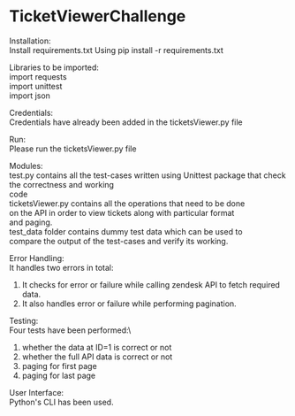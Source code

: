 # TicketViewerChallenge

Installation:\
Install requirements.txt
Using pip install -r requirements.txt

Libraries to be imported:\
import requests\
import unittest\
import json

Credentials:\
Credentials have already been added in the ticketsViewer.py file

Run:\
Please run the ticketsViewer.py file

Modules:\
test.py contains all the test-cases written using Unittest package that check the correctness and working\
code\
ticketsViewer.py contains all the operations that need to be done\
on the API in order to view tickets along with particular format\
and paging.\
test_data folder contains dummy test data which can be used to\
compare the output of the test-cases and verify its working.

Error Handling:\
It handles two errors in total:
1. It checks for error or failure while calling zendesk API to fetch required data.
2. It also handles error or failure while performing pagination.

Testing:\
Four tests have been performed:\
1. whether the data at ID=1 is correct or not
2. whether the full API data is correct or not
3. paging for first page
4. paging for last page

User Interface:\
Python's CLI has been used.
